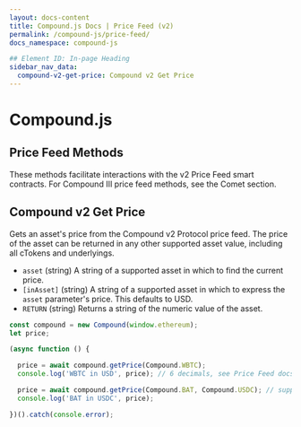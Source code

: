 ```yaml
---
layout: docs-content
title: Compound.js Docs | Price Feed (v2)
permalink: /compound-js/price-feed/
docs_namespace: compound-js

## Element ID: In-page Heading
sidebar_nav_data:
  compound-v2-get-price: Compound v2 Get Price
---
```


# Compound.js

## Price Feed Methods

These methods facilitate interactions with the v2 Price Feed smart contracts. For Compound III price feed methods, see the Comet section.

## Compound v2 Get Price

Gets an asset's price from the Compound v2 Protocol price feed. The price
   of the asset can be returned in any other supported asset value, including
   all cTokens and underlyings.

- `asset` (string) A string of a supported asset in which to find the current price.
- `[inAsset]` (string) A string of a supported asset in which to express the `asset` parameter's price. This defaults to USD.
- `RETURN` (string) Returns a string of the numeric value of the asset.

```js
const compound = new Compound(window.ethereum);
let price;

(async function () {

  price = await compound.getPrice(Compound.WBTC);
  console.log('WBTC in USD', price); // 6 decimals, see Price Feed docs

  price = await compound.getPrice(Compound.BAT, Compound.USDC); // supports cTokens too
  console.log('BAT in USDC', price);

})().catch(console.error);
```